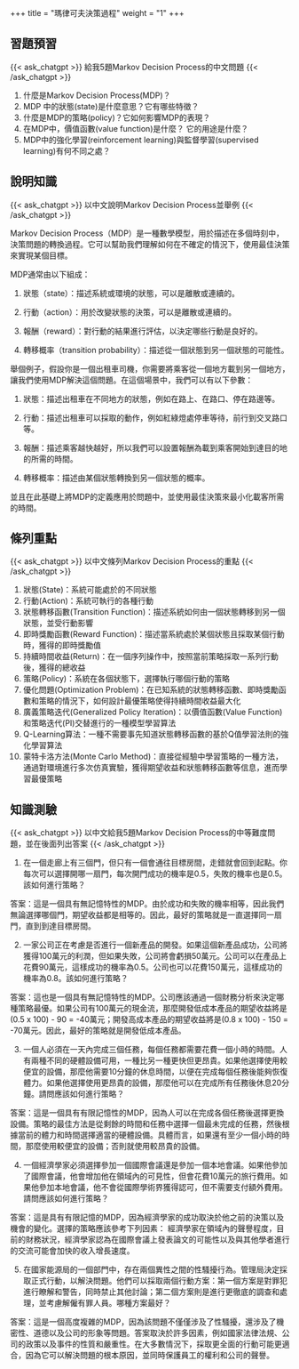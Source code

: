 +++
title = "瑪律可夫決策過程"
weight = "1"
+++
## 習題預習
{{< ask_chatgpt >}}
給我5題Markov Decision Process的中文問題
{{< /ask_chatgpt >}}

1. 什麼是Markov Decision Process(MDP)？ 
2. MDP 中的狀態(state)是什麼意思？它有哪些特徵？ 
3. 什麼是MDP的策略(policy)？它如何影響MDP的表現？ 
4. 在MDP中，價值函數(value function)是什麼？ 它的用途是什麼？ 
5. MDP中的強化學習(reinforcement learning)與監督學習(supervised learning)有何不同之處？   

## 說明知識
{{< ask_chatgpt >}}
以中文說明Markov Decision Process並舉例
{{< /ask_chatgpt >}}

Markov Decision Process（MDP）是一種數學模型，用於描述在多個時刻中，決策問題的轉換過程。它可以幫助我們理解如何在不確定的情況下，使用最佳決策來實現某個目標。

MDP通常由以下組成：

1. 狀態（state）：描述系統或環境的狀態，可以是離散或連續的。

2. 行動（action）：用於改變狀態的決策，可以是離散或連續的。

3. 報酬（reward）：對行動的結果進行評估，以決定哪些行動是良好的。

4. 轉移概率（transition probability）：描述從一個狀態到另一個狀態的可能性。

舉個例子，假設你是一個出租車司機，你需要將乘客從一個地方載到另一個地方，讓我們使用MDP解決這個問題。在這個場景中，我們可以有以下參數：

1. 狀態：描述出租車在不同地方的狀態，例如在路上、在路口、停在路邊等。

2. 行動：描述出租車可以採取的動作，例如紅綠燈處停車等待，前行到交叉路口等。

3. 報酬：描述乘客越快越好，所以我們可以設置報酬為載到乘客開始到達目的地的所需的時間。

4. 轉移概率：描述由某個狀態轉換到另一個狀態的概率。

並且在此基礎上將MDP的定義應用於問題中，並使用最佳決策來最小化載客所需的時間。   

## 條列重點
{{< ask_chatgpt >}}
以中文條列Markov Decision Process的重點
{{< /ask_chatgpt >}}

1. 狀態(State)：系統可能處於的不同狀態
2. 行動(Action)：系統可執行的各種行動
3. 狀態轉移函數(Transition Function)：描述系統如何由一個狀態轉移到另一個狀態，並受行動影響
4. 即時獎勵函數(Reward Function)：描述當系統處於某個狀態且採取某個行動時，獲得的即時獎勵值
5. 持續時間收益(Return)：在一個序列操作中，按照當前策略採取一系列行動後，獲得的總收益
6. 策略(Policy)：系統在各個狀態下，選擇執行哪個行動的策略
7. 優化問題(Optimization Problem)：在已知系統的狀態轉移函數、即時獎勵函數和策略的情況下，如何設計最優策略使得持續時間收益最大化
8. 廣義策略迭代(Generalized Policy Iteration)：以價值函數(Value Function)和策略迭代(PI)交替進行的一種模型學習算法
9. Q-Learning算法：一種不需要事先知道狀態轉移函數的基於Q值學習法則的強化學習算法
10. 蒙特卡洛方法(Monte Carlo Method)：直接從經驗中學習策略的一種方法，通過對環境進行多次仿真實驗，獲得期望收益和狀態轉移函數等信息，進而學習最優策略   

## 知識測驗
{{< ask_chatgpt >}}
以中文給我5題Markov Decision Process的中等難度問題，並在後面列出答案
{{< /ask_chatgpt >}}

1. 在一個走廊上有三個門，但只有一個會通往目標房間，走錯就會回到起點。你每次可以選擇開哪一扇門，每次開門成功的機率是0.5，失敗的機率也是0.5。該如何進行策略？

答案：這是一個具有無記憶特性的MDP。由於成功和失敗的機率相等，因此我們無論選擇哪個門，期望收益都是相等的。因此，最好的策略就是一直選擇同一扇門，直到到達目標房間。

2. 一家公司正在考慮是否進行一個新產品的開發。如果這個新產品成功，公司將獲得100萬元的利潤，但如果失敗，公司將會虧損50萬元。公司可以在產品上花費90萬元，這樣成功的機率為0.5。公司也可以花費150萬元，這樣成功的機率為0.8。該如何進行策略？

答案：這也是一個具有無記憶特性的MDP。公司應該通過一個財務分析來決定哪種策略最優。如果公司有100萬元的現金流，那麼開發低成本產品的期望收益將是(0.5 x 100) - 90 = -40萬元；開發高成本產品的期望收益將是(0.8 x 100) - 150 = -70萬元。因此，最好的策略就是開發低成本產品。

3. 一個人必須在一天內完成三個任務，每個任務都需要花費一個小時的時間。人有兩種不同的硬體設備可用，一種比另一種更快但更昂貴。如果他選擇使用較便宜的設備，那麼他需要10分鐘的休息時間，以便在完成每個任務後能夠恢復體力。如果他選擇使用更昂貴的設備，那麼他可以在完成所有任務後休息20分鐘。請問應該如何進行策略？

答案：這是一個具有有限記憶性的MDP，因為人可以在完成各個任務後選擇更換設備。策略的最佳方法是從剩餘的時間和任務中選擇一個最未完成的任務，然後根據當前的體力和時間選擇適當的硬體設備。具體而言，如果還有至少一個小時的時間，那麼使用較便宜的設備；否則就使用較昂貴的設備。

4. 一個經濟學家必須選擇參加一個國際會議還是參加一個本地會議。如果他參加了國際會議，他會增加他在領域內的可見性，但會花費10萬元的旅行費用。如果他參加本地會議，他不會從國際學術界獲得認可，但不需要支付額外費用。請問應該如何進行策略？

答案：這是具有有限記憶的MDP，因為經濟學家的成功取決於他之前的決策以及機會的變化。選擇的策略應該參考下列因素： 經濟學家在領域內的聲譽程度，目前的財務狀況，經濟學家認為在國際會議上發表論文的可能性以及與其他學者進行的交流可能會加快的收入增長速度。

5. 在國家能源局的一個部門中，存在兩個異性之間的性騷擾行為。管理局決定採取正式行動，以解決問題。他們可以採取兩個行動方案：第一個方案是對罪犯進行瞭解和警告，同時禁止其他討論；第二個方案則是進行更徹底的調查和處理，並考慮解僱有罪人員。哪種方案最好？

答案：這是一個高度複雜的MDP，因為該問題不僅僅涉及了性騷擾，還涉及了機密性、道德以及公司的形象等問題。答案取決於許多因素，例如國家法律法規、公司的政策以及事件的性質和嚴重性。在大多數情況下，採取更全面的行動可能更適合，因為它可以解決問題的根本原因，並同時保護員工的權利和公司的聲譽。   

